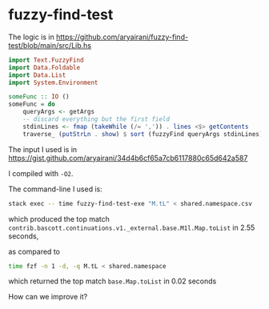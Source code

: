 # fuzzy-find-test

The logic is in https://github.com/aryairani/fuzzy-find-test/blob/main/src/Lib.hs

```haskell
import Text.FuzzyFind
import Data.Foldable
import Data.List
import System.Environment

someFunc :: IO ()
someFunc = do
    queryArgs <- getArgs
    -- discard everything but the first field
    stdinLines <- fmap (takeWhile (/= ',')) . lines <$> getContents
    traverse_ (putStrLn . show) $ sort (fuzzyFind queryArgs stdinLines)
```

The input I used is in https://gist.github.com/aryairani/34d4b6cf65a7cb6117880c65d642a587

I compiled with `-O2`.

The command-line I used is: 
```bash
stack exec -- time fuzzy-find-test-exe "M.tL" < shared.namespace.csv
```
which produced the top match `contrib.bascott.continuations.v1._external.base.M1l.Map.toList` in 2.55 seconds, 

as compared to 
```bash
time fzf -n 1 -d, -q M.tL < shared.namespace
```
which returned the top match `base.Map.toList` in 0.02 seconds

How can we improve it?

